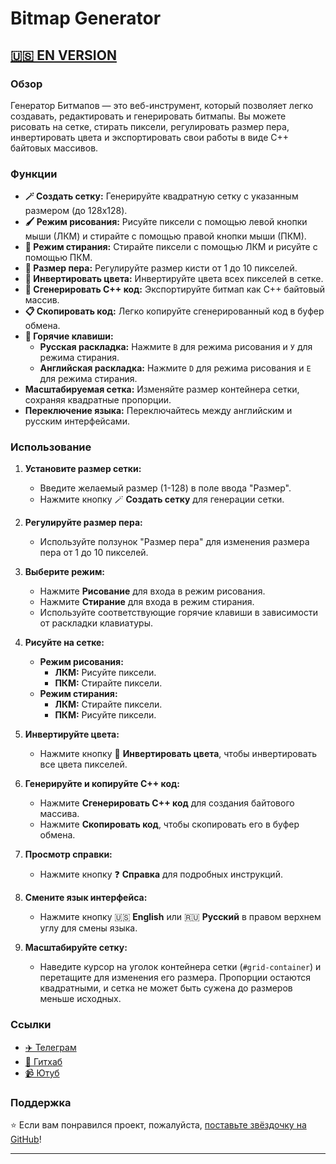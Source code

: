 # Bitmap Generator

## [🇺🇸 EN VERSION](README_EN.md)

### Обзор

Генератор Битмапов — это веб-инструмент, который позволяет легко создавать, редактировать и генерировать битмапы. Вы можете рисовать на сетке, стирать пиксели, регулировать размер пера, инвертировать цвета и экспортировать свои работы в виде C++ байтовых массивов.

### Функции

- **🪄 Создать сетку:** Генерируйте квадратную сетку с указанным размером (до 128x128).
- **🖌️ Режим рисования:** Рисуйте пиксели с помощью левой кнопки мыши (ЛКМ) и стирайте с помощью правой кнопки мыши (ПКМ).
- **🧹 Режим стирания:** Стирайте пиксели с помощью ЛКМ и рисуйте с помощью ПКМ.
- **🎨 Размер пера:** Регулируйте размер кисти от 1 до 10 пикселей.
- **🔄 Инвертировать цвета:** Инвертируйте цвета всех пикселей в сетке.
- **💾 Сгенерировать C++ код:** Экспортируйте битмап как C++ байтовый массив.
- **📋 Скопировать код:** Легко копируйте сгенерированный код в буфер обмена.
- **🔑 Горячие клавиши:**
  - **Русская раскладка:** Нажмите `В` для режима рисования и `У` для режима стирания.
  - **Английская раскладка:** Нажмите `D` для режима рисования и `E` для режима стирания.
- **Масштабируемая сетка:** Изменяйте размер контейнера сетки, сохраняя квадратные пропорции.
- **Переключение языка:** Переключайтесь между английским и русским интерфейсами.

### Использование

1. **Установите размер сетки:**
   - Введите желаемый размер (1-128) в поле ввода "Размер".
   - Нажмите кнопку 🪄 **Создать сетку** для генерации сетки.

2. **Регулируйте размер пера:**
   - Используйте ползунок "Размер пера" для изменения размера пера от 1 до 10 пикселей.

3. **Выберите режим:**
   - Нажмите **Рисование** для входа в режим рисования.
   - Нажмите **Стирание** для входа в режим стирания.
   - Используйте соответствующие горячие клавиши в зависимости от раскладки клавиатуры.

4. **Рисуйте на сетке:**
   - **Режим рисования:**
     - **ЛКМ:** Рисуйте пиксели.
     - **ПКМ:** Стирайте пиксели.
   - **Режим стирания:**
     - **ЛКМ:** Стирайте пиксели.
     - **ПКМ:** Рисуйте пиксели.

5. **Инвертируйте цвета:**
   - Нажмите кнопку 🔄 **Инвертировать цвета**, чтобы инвертировать все цвета пикселей.

6. **Генерируйте и копируйте C++ код:**
   - Нажмите **Сгенерировать C++ код** для создания байтового массива.
   - Нажмите **Скопировать код**, чтобы скопировать его в буфер обмена.

7. **Просмотр справки:**
   - Нажмите кнопку ❓ **Справка** для подробных инструкций.

8. **Смените язык интерфейса:**
   - Нажмите кнопку 🇺🇸 **English** или 🇷🇺 **Русский** в правом верхнем углу для смены языка.

9. **Масштабируйте сетку:**
   - Наведите курсор на уголок контейнера сетки (`#grid-container`) и перетащите для изменения его размера. Пропорции остаются квадратными, и сетка не может быть сужена до размеров меньше исходных.

### Ссылки

- [✈️ Телеграм](https://t.me/rokokoschannel)
- [🐙 Гитхаб](https://github.com/rokokol)
- [📹 Ютуб](https://www.youtube.com/@ilyushechka)

### Поддержка

⭐ Если вам понравился проект, пожалуйста, [поставьте звёздочку на GitHub](https://github.com/rokokol/easy-bitmap.github.io)!

---
